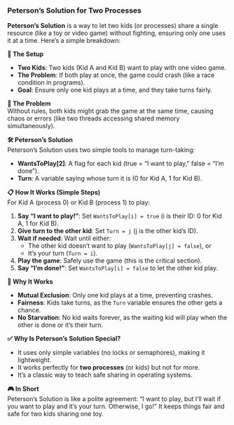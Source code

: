 ### Peterson’s Solution for Two Processes

**Peterson’s Solution** is a way to let two kids (or processes) share a single resource (like a toy or video game) without fighting, ensuring only one uses it at a time. Here’s a simple breakdown:

**👫 The Setup**  
- **Two Kids**: Two kids (Kid A and Kid B) want to play with one video game.  
- **The Problem**: If both play at once, the game could crash (like a race condition in programs).  
- **Goal**: Ensure only one kid plays at a time, and they take turns fairly.

**🛑 The Problem**  
Without rules, both kids might grab the game at the same time, causing chaos or errors (like two threads accessing shared memory simultaneously).

**🛠️ Peterson’s Solution**  
Peterson’s Solution uses two simple tools to manage turn-taking:  
- **WantsToPlay[2]**: A flag for each kid (true = “I want to play,” false = “I’m done”).  
- **Turn**: A variable saying whose turn it is (0 for Kid A, 1 for Kid B).

**📋 How It Works (Simple Steps)**  
For Kid A (process 0) or Kid B (process 1) to play:  
1. **Say “I want to play!”**: Set `WantsToPlay[i] = true` (i is their ID: 0 for Kid A, 1 for Kid B).  
2. **Give turn to the other kid**: Set `Turn = j` (j is the other kid’s ID).  
3. **Wait if needed**: Wait until either:  
   - The other kid doesn’t want to play (`WantsToPlay[j] = false`), or  
   - It’s your turn (`Turn = i`).  
4. **Play the game**: Safely use the game (this is the critical section).  
5. **Say “I’m done!”**: Set `WantsToPlay[i] = false` to let the other kid play.

**🧠 Why It Works**  
- **Mutual Exclusion**: Only one kid plays at a time, preventing crashes.  
- **Fairness**: Kids take turns, as the `Turn` variable ensures the other gets a chance.  
- **No Starvation**: No kid waits forever, as the waiting kid will play when the other is done or it’s their turn.

**✅ Why Is Peterson’s Solution Special?**  
- It uses only simple variables (no locks or semaphores), making it lightweight.  
- It works perfectly for **two processes** (or kids) but not for more.  
- It’s a classic way to teach safe sharing in operating systems.

**🎮 In Short**  
Peterson’s Solution is like a polite agreement: “I want to play, but I’ll wait if you want to play and it’s your turn. Otherwise, I go!” It keeps things fair and safe for two kids sharing one toy.


